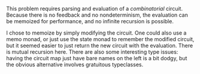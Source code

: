 This problem requires parsing and evaluation of a
*combinatorial* circuit. Because there is no feedback and no
nondeterminism, the evaluation can be memoized for
performance, and no infinite recursion is possible.

I chose to memoize by simply modifying the circuit. One
could also use a memo monad, or just use the state monad
to remember the modified circuit, but it seemed easier
to just return the new circuit with the evaluation. There
is mutual recursion here. There are also some interesting
type issues: having the circuit map just have bare names
on the left is a bit dodgy, but the obvious alternative
involves gratuitous typeclasses.
